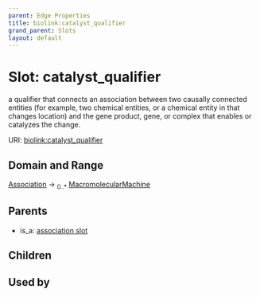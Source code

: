 ```yaml
---
parent: Edge Properties
title: biolink:catalyst_qualifier
grand_parent: Slots
layout: default
---
```


# Slot: catalyst_qualifier


a qualifier that connects an association between two causally connected entities (for example, two chemical entities, or a chemical entity in that changes location) and the gene product, gene, or complex that enables or catalyzes the change.

URI: [biolink:catalyst_qualifier](https://w3id.org/biolink/vocab/catalyst_qualifier)

## Domain and Range

[Association](Association.md) ->  <sub>0..*</sub> [MacromolecularMachine](MacromolecularMachine.md)

## Parents

 *  is_a: [association slot](association_slot.md)

## Children


## Used by

